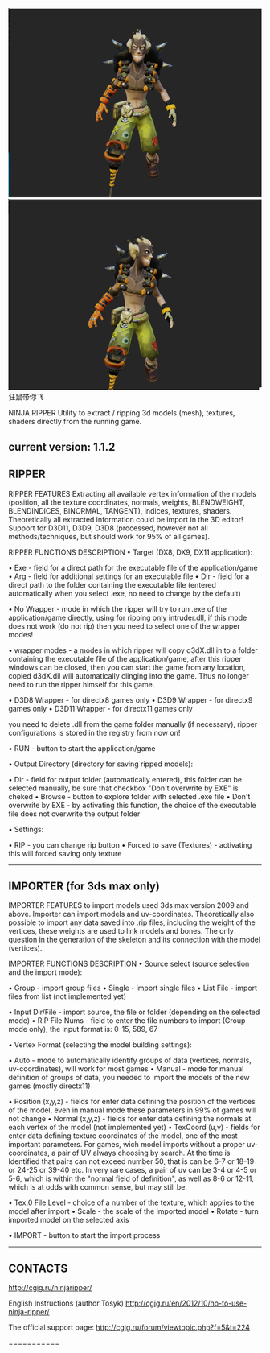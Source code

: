 ![](https://github.com/gituser1024/ninjaripper/blob/master/junkrat.png?raw=true)
![](https://github.com/gituser1024/ninjaripper/blob/master/junkrat2.png?raw=true)
狂鼠带你飞

NINJA RIPPER
Utility to extract / ripping 3d models (mesh), textures, shaders directly from the running game.

current version: 1.1.2
-------------------------------------------------------------------------------------------------------------------------------------------
RIPPER
-------------------------------------------------------------------------------------------------------------------------------------------

RIPPER FEATURES
Extracting all available vertex information of the models (position, all the texture coordinates, normals, weights, BLENDWEIGHT, BLENDINDICES, BINORMAL, TANGENT), indices, textures, shaders. Theoretically all extracted information could be import in the 3D editor!
Support for D3D11, D3D9, D3D8 (processed, however not all methods/techniques, but should work for 95% of all games).

RIPPER FUNCTIONS DESCRIPTION 
• Target (DX8, DX9, DX11 application):

• Exe - field for a direct path for the executable file of the application/game
• Arg - field for additional settings for an executable file
• Dir - field for a direct path to the folder containing the executable file (entered automatically when you select .exe, no need to change by the default)

• No Wrapper - mode in which the ripper will try to run .exe of the application/game directly, using for ripping only intruder.dll, if this mode does not work (do not rip) then you need to select one of the wrapper modes!

• wrapper modes - a modes in which ripper will copy d3dX.dll in to a folder containing the executable file of the application/game, after this ripper windows can be closed, then you can start the game from any location, copied d3dX.dll will automatically clinging into the game. Thus no longer need to run the ripper himself for this game.

• D3D8 Wrapper - for directx8 games only
• D3D9 Wrapper - for directx9 games only
• D3D11 Wrapper - for directx11 games only

you need to delete .dll from the game folder manually (if necessary), ripper configurations is stored in the registry from now on!

• RUN - button to start the application/game

• Output Directory (directory for saving ripped models): 

• Dir - field for output folder (automatically entered), this folder can be selected manually, be sure that checkbox "Don't overwrite by EXE" is cheked
• Browse - button to explore folder with selected .exe file
• Don't overwrite by EXE - by activating this function, the choice of the executable file does not overwrite the output folder

• Settings:

• RIP - you can change rip button
• Forced to save (Textures) - activating this will forced saving only texture

-------------------------------------------------------------------------------------------------------------------------------------------
IMPORTER (for 3ds max only)
-------------------------------------------------------------------------------------------------------------------------------------------

IMPORTER FEATURES
to import models used 3ds max version 2009 and above. Importer can import models and uv-coordinates. Theoretically also possible to import any data  saved into .rip files, including the weight of the vertices, these weights are used to link models and bones. The only question in the generation of the skeleton and its connection with the model (vertices).

IMPORTER FUNCTIONS DESCRIPTION 
• Source select (source selection and the import mode):

• Group - import group files
• Single - import single files
• List File - import files from list (not implemented yet)

• Input Dir/File - import source, the file or folder (depending on the selected mode)
• RIP File Nums - field to enter the file numbers to import (Group mode only), the input format is: 0-15, 589, 67

• Vertex Format (selecting the model building settings):

• Auto - mode to automatically identify groups of data (vertices, normals, uv-coordinates), will work for most games
• Manual - mode for manual definition of groups of data, you needed to import the models of the new games (mostly directx11)

• Position (x,y,z) - fields for enter data defining the position of the vertices of the model, even in manual mode these parameters in 99% of games will not change
• Normal (x,y,z) - fields for enter data defining the normals at each vertex of the model (not implemented yet)
• TexCoord (u,v) - fields for enter data defining texture coordinates of the model, one of the most important parameters. For games, wich model imports without a proper uv-coordinates, a pair of UV always choosing by search. At the time is Identified that pairs can not exceed number 50, that is can be 6-7 or 18-19 or 24-25 or 39-40 etc. In very rare cases, a pair of uv can be 3-4 or 4-5 or 5-6, which is within the "normal field of definition", as well as 8-6 or 12-11, which is at odds with common sense, but may still be.

• Tex.0 File Level - choice of a number of the texture, which applies to the model after import
• Scale - the scale of the imported model
• Rotate - turn imported model on the selected axis 

• IMPORT - button to start the import process

-------------------------------------------------------------------------------------------------------------------------------------------
CONTACTS
-------------------------------------------------------------------------------------------------------------------------------------------

http://cgig.ru/ninjaripper/

English Instructions (author Tosyk)
http://cgig.ru/en/2012/10/ho-to-use-ninja-ripper/


The official support page:
http://cgig.ru/forum/viewtopic.php?f=5&t=224

===========
